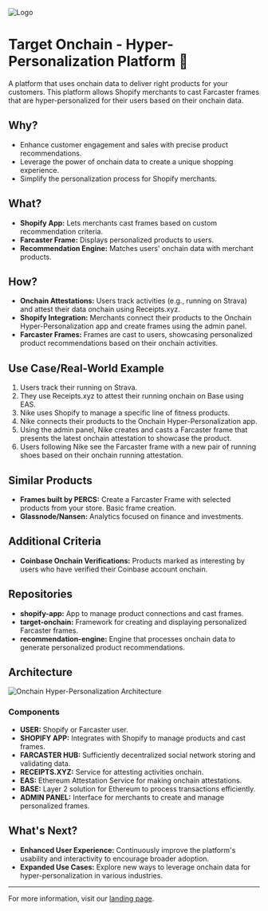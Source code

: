 ![Logo](https://i.imgur.com/SwBWVQw.png)


# Target Onchain - Hyper-Personalization Platform 🚀

A platform that uses onchain data to deliver right products for your customers. This platform allows Shopify merchants to cast Farcaster frames that are hyper-personalized for their users based on their onchain data.

## Why?

- Enhance customer engagement and sales with precise product recommendations.
- Leverage the power of onchain data to create a unique shopping experience.
- Simplify the personalization process for Shopify merchants.

## What?

- **Shopify App:** Lets merchants cast frames based on custom recommendation criteria.
- **Farcaster Frame:** Displays personalized products to users.
- **Recommendation Engine:** Matches users' onchain data with merchant products.

## How?

- **Onchain Attestations:** Users track activities (e.g., running on Strava) and attest their data onchain using Receipts.xyz.
- **Shopify Integration:** Merchants connect their products to the Onchain Hyper-Personalization app and create frames using the admin panel.
- **Farcaster Frames:** Frames are cast to users, showcasing personalized product recommendations based on their onchain activities.

## Use Case/Real-World Example

1. Users track their running on Strava.
2. They use Receipts.xyz to attest their running onchain on Base using EAS.
3. Nike uses Shopify to manage a specific line of fitness products.
4. Nike connects their products to the Onchain Hyper-Personalization app.
5. Using the admin panel, Nike creates and casts a Farcaster frame that presents the latest onchain attestation to showcase the product.
6. Users following Nike see the Farcaster frame with a new pair of running shoes based on their onchain running attestation.

## Similar Products

- **Frames built by PERCS:** Create a Farcaster Frame with selected products from your store. Basic frame creation.
- **Glassnode/Nansen:** Analytics focused on finance and investments.

## Additional Criteria

- **Coinbase Onchain Verifications:** Products marked as interesting by users who have verified their Coinbase account onchain.

## Repositories

- **shopify-app:** App to manage product connections and cast frames.
- **target-onchain:** Framework for creating and displaying personalized Farcaster frames.
- **recommendation-engine:** Engine that processes onchain data to generate personalized product recommendations.

## Architecture

![Onchain Hyper-Personalization Architecture](https://github.com/Onchain-Hyper-Personalization/.github/assets/architecture.png)

### Components

- **USER:** Shopify or Farcaster user.
- **SHOPIFY APP:** Integrates with Shopify to manage products and cast frames.
- **FARCASTER HUB:** Sufficiently decentralized social network storing and validating data.
- **RECEIPTS.XYZ:** Service for attesting activities onchain.
- **EAS:** Ethereum Attestation Service for making onchain attestations.
- **BASE:** Layer 2 solution for Ethereum to process transactions efficiently.
- **ADMIN PANEL:** Interface for merchants to create and manage personalized frames.

## What's Next?

- **Enhanced User Experience:** Continuously improve the platform's usability and interactivity to encourage broader adoption.
- **Expanded Use Cases:** Explore new ways to leverage onchain data for hyper-personalization in various industries.

---

For more information, visit our [landing page](https://targetonchain.xyz/).
